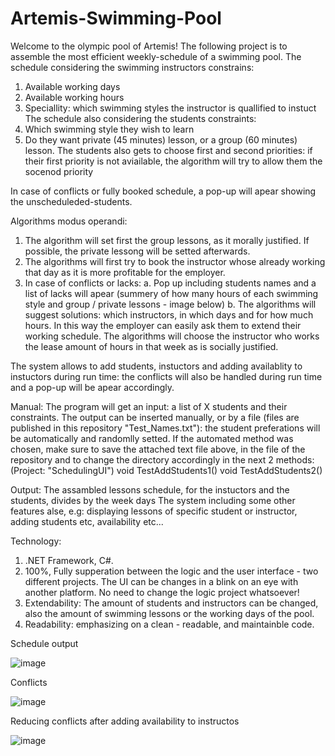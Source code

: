 # Artemis-Swimming-Pool
Welcome to the olympic pool of Artemis!
The following project is to assemble the most efficient weekly-schedule of a swimming pool.
The schedule considering the swimming instructors constrains:
1. Available working days
2. Available working hours
3. Speciallity: which swimming styles the instructor is quallified to instuct
The schedule also considering the students constraints:
1. Which swimming style they wish to learn
2. Do they want private (45 minutes) lesson, or a group (60 minutes) lesson. The students also gets to choose first and second priorities:
if their first priority is not aviailable, the algorithm will try to allow them the socenod priority

In case of conflicts or fully booked schedule, a pop-up will apear showing the unscheduleded-students.

Algorithms modus operandi:
1. The algorithm will set first the group lessons, as it morally justified.
If possible, the private lessong will be setted afterwards.
2. The algorithms will first try to book the instructor whose already working that day as it is more profitable for the employer.
3. In case of conflicts or lacks:
  a. Pop up including students names and a list of lacks will apear (summery of how many hours of each swimming style and group / private lessons - image below)
  b. The algorithms will suggest solutions: which instructors, in which days and for how much hours. In this way the employer can easily ask them to extend
  their working schedule. The algorithms will choose the instructor who works the lease amount of hours in that week as is socially justified.
  
  
The system allows to add students, instuctors and adding availablity to instuctors during run time: the conflicts will also be handled during run time
and a pop-up will be apear accordingly.


Manual:
The program will get an input: a list of X students and their constraints.
The output can be inserted manually, or by a file (files are published in this repository "Test_Names.txt"): the student preferations will be
automatically and randomlly setted.
If the automated method was chosen, make sure to save the attached text file above, in the file of the repository and to change the directory accordingly
in the next 2 methods:(Project: "SchedulingUI")
void TestAddStudents1()
void TestAddStudents2()

Output:
The assambled lessons schedule, for the instuctors and the students, divides by the week days
The system including some other features alse, e.g: displaying lessons of specific student or instructor, adding students etc, availability etc...

Technology:
1. .NET Framework, C#.
1. 100%, Fully supperation between the logic and the user interface - two different projects. The UI can be changes in a blink on an eye with another platform. No need to change
the logic project whatsoever!
2. Extendability: The amount of students and instructors can be changed, also the amount of swimming lessons or the working days of the pool.
3. Readability: emphasizing on a clean - readable, and maintainble code.


Schedule output

![image](https://user-images.githubusercontent.com/75504717/205940287-d5337c4c-9832-4e19-85ad-eeee16f7ab66.png)


Conflicts

![image](https://user-images.githubusercontent.com/75504717/205933838-52804f0f-fb1c-4626-b29b-a37223056404.png)


Reducing conflicts after adding availability to instructos

![image](https://user-images.githubusercontent.com/75504717/205935024-88694de6-cb0c-47cd-b6c5-43a7bb0e46a2.png)
